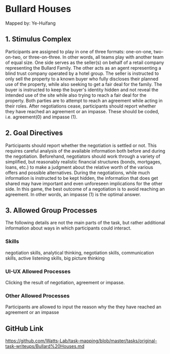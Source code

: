 # Bullard Houses

Mapped by: Ye-Huifang 

## 1. Stimulus Complex 
Participants are assigned to play in one of three formats: one-on-one, two-on-two, or three-on-three. In other words, all teams play with another team of equal size. One side serves as the seller(s) on behalf of a retail company representing the Bullard Family. The other acts as an agent representing a blind trust company operated by a hotel group. The seller is instructed to only sell the property to a known buyer who fully discloses their planned use of the property, while also seeking to get a fair deal for the family. The buyer is instructed to keep the buyer's identity hidden and not reveal the intended use of the site while also trying to reach a fair deal for the property. Both parties are to attempt to reach an agreement while acting in their roles. After negotiations cease, participants should report whether they have reached an agreement or an impasse. These should be coded, i.e. agreement(0) and impasse (1).

## 2. Goal Directives 
Participants should report whether the negotiation is settled or not. This requires careful analysis of the available information both before and during the negotiation. Beforehand, negotiators should work through a variety of simplified, but reasonably realistic financial structures (bonds, mortgages, loans, etc.) to make a judgment about the relative worth of the various offers and possible alternatives. During the negotiations, while much information is instructed to be kept hidden, the information that does get shared may have important and even unforeseen implications for the other side. In this game, the best outcome of a negotiation is to avoid reaching an agreement. In other words, an impasse (1) is the optimal answer.

## 3. Allowed Group Processes 
The following details are not the main parts of the task, but rather additional information about ways in which participants could interact.

### Skills 
negotiation skills, analytical thinking, negotiation skills, communication skills, active listening skills, big picture thinking

### UI-UX Allowed Processes
Clicking the result of negotiation, agreement or impasse.

### Other Allowed Processes
Participants are allowed to input the reason why the they have reached an agreement or an impasse

## GitHub Link 
https://github.com/Watts-Lab/task-mapping/blob/master/tasks/original-task-writeups/Bullard%20Houses.md